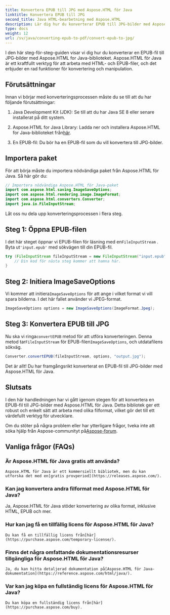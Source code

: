 ```yaml
---
title: Konvertera EPUB till JPG med Aspose.HTML för Java
linktitle: Konvertera EPUB till JPG
second_title: Java HTML-bearbetning med Aspose.HTML
description: Lär dig hur du konverterar EPUB till JPG-bilder med Aspose.HTML för Java. Följ vår steg-för-steg-guide för sömlös konvertering.
type: docs
weight: 12
url: /sv/java/converting-epub-to-pdf/convert-epub-to-jpg/
---
```


I den här steg-för-steg-guiden visar vi dig hur du konverterar en EPUB-fil till JPG-bilder med Aspose.HTML for Java-biblioteket. Aspose.HTML för Java är ett kraftfullt verktyg för att arbeta med HTML- och EPUB-filer, och det erbjuder en rad funktioner för konvertering och manipulation.

## Förutsättningar

Innan vi börjar med konverteringsprocessen måste du se till att du har följande förutsättningar:

1. Java Development Kit (JDK): Se till att du har Java SE 8 eller senare installerat på ditt system.

2.  Aspose.HTML for Java Library: Ladda ner och installera Aspose.HTML for Java-biblioteket från[här](https://releases.aspose.com/html/java/).

3. En EPUB-fil: Du bör ha en EPUB-fil som du vill konvertera till JPG-bilder.

## Importera paket

För att börja måste du importera nödvändiga paket från Aspose.HTML för Java. Så här gör du:

```java
// Importera nödvändiga Aspose.HTML för Java-paket
import com.aspose.html.saving.ImageSaveOptions;
import com.aspose.html.rendering.image.ImageFormat;
import com.aspose.html.converters.Converter;
import java.io.FileInputStream;
```

Låt oss nu dela upp konverteringsprocessen i flera steg.

## Steg 1: Öppna EPUB-filen

 I det här steget öppnar vi EPUB-filen för läsning med en`FileInputStream` . Byta ut`'input.epub'` med sökvägen till din EPUB-fil.

```java
try (FileInputStream fileInputStream = new FileInputStream("input.epub")) {
    // Din kod för nästa steg kommer att hamna här.
}
```

## Steg 2: Initiera ImageSaveOptions

Vi kommer att initiera`ImageSaveOptions` för att ange i vilket format vi vill spara bilderna. I det här fallet använder vi JPEG-format.

```java
ImageSaveOptions options = new ImageSaveOptions(ImageFormat.Jpeg);
```

## Steg 3: Konvertera EPUB till JPG

 Nu ska vi ringa`convertEPUB` metod för att utföra konverteringen. Denna metod tar`FileInputStream` för EPUB-filen`ImageSaveOptions`, och utdatafilens sökväg.

```java
Converter.convertEPUB(fileInputStream, options, "output.jpg");
```

Det är allt! Du har framgångsrikt konverterat en EPUB-fil till JPG-bilder med Aspose.HTML för Java.

## Slutsats

I den här handledningen har vi gått igenom stegen för att konvertera en EPUB-fil till JPG-bilder med Aspose.HTML för Java. Detta bibliotek ger ett robust och enkelt sätt att arbeta med olika filformat, vilket gör det till ett värdefullt verktyg för utvecklare.

 Om du stöter på några problem eller har ytterligare frågor, tveka inte att söka hjälp från Aspose-communityt på[Aspose-forum](https://forum.aspose.com/).

## Vanliga frågor (FAQs)

### Är Aspose.HTML för Java gratis att använda?
    Aspose.HTML för Java är ett kommersiellt bibliotek, men du kan utforska det med en[gratis provperiod](https://releases.aspose.com/).

### Kan jag konvertera andra filformat med Aspose.HTML för Java?
   Ja, Aspose.HTML för Java stöder konvertering av olika format, inklusive HTML, EPUB och mer.

### Hur kan jag få en tillfällig licens för Aspose.HTML för Java?
    Du kan få en tillfällig licens från[här](https://purchase.aspose.com/temporary-license/).

### Finns det några omfattande dokumentationsresurser tillgängliga för Aspose.HTML för Java?
    Ja, du kan hitta detaljerad dokumentation på[Aspose.HTML för Java-dokumentation](https://reference.aspose.com/html/java/).

### Var kan jag köpa en fullständig licens för Aspose.HTML för Java?
    Du kan köpa en fullständig licens från[här](https://purchase.aspose.com/buy).

